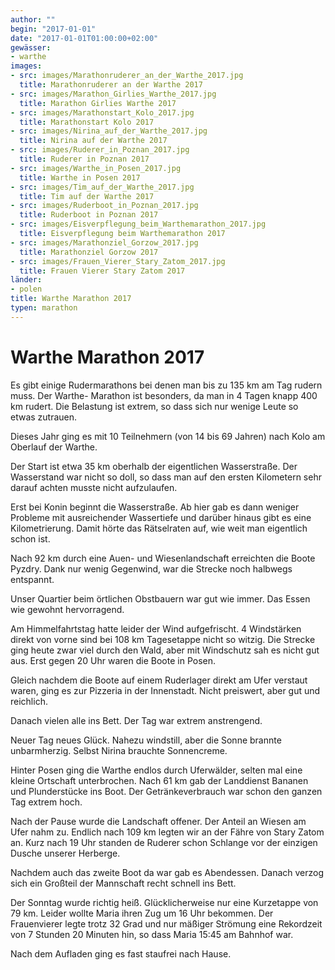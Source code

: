 ```yaml
---
author: ""
begin: "2017-01-01"
date: "2017-01-01T01:00:00+02:00"
gewässer:
- warthe
images:
- src: images/Marathonruderer_an_der_Warthe_2017.jpg
  title: Marathonruderer an der Warthe 2017
- src: images/Marathon_Girlies_Warthe_2017.jpg
  title: Marathon Girlies Warthe 2017
- src: images/Marathonstart_Kolo_2017.jpg
  title: Marathonstart Kolo 2017
- src: images/Nirina_auf_der_Warthe_2017.jpg
  title: Nirina auf der Warthe 2017
- src: images/Ruderer_in_Poznan_2017.jpg
  title: Ruderer in Poznan 2017
- src: images/Warthe_in_Posen_2017.jpg
  title: Warthe in Posen 2017
- src: images/Tim_auf_der_Warthe_2017.jpg
  title: Tim auf der Warthe 2017
- src: images/Ruderboot_in_Poznan_2017.jpg
  title: Ruderboot in Poznan 2017
- src: images/Eisverpflegung_beim_Warthemarathon_2017.jpg
  title: Eisverpflegung beim Warthemarathon 2017
- src: images/Marathonziel_Gorzow_2017.jpg
  title: Marathonziel Gorzow 2017
- src: images/Frauen_Vierer_Stary_Zatom_2017.jpg
  title: Frauen Vierer Stary Zatom 2017
länder: 
- polen
title: Warthe Marathon 2017
typen: marathon
---
```


# Warthe Marathon 2017


Es gibt einige Rudermarathons bei denen man bis zu 135 km am Tag rudern muss. Der Warthe- Marathon ist besonders, da man in 4 Tagen knapp 400 km rudert. Die Belastung ist extrem, so dass sich nur wenige Leute so etwas zutrauen.

Dieses Jahr ging es mit 10 Teilnehmern (von 14 bis 69 Jahren) nach Kolo am Oberlauf der Warthe.

Der Start ist etwa 35 km oberhalb der eigentlichen Wasserstraße. Der Wasserstand war nicht so doll, so dass man auf den ersten Kilometern sehr darauf achten musste nicht aufzulaufen.

Erst bei Konin beginnt die Wasserstraße. Ab hier gab es dann weniger Probleme mit ausreichender Wassertiefe und darüber hinaus gibt es eine Kilometrierung. Damit hörte das Rätselraten auf, wie weit man eigentlich schon ist.

Nach 92 km durch eine Auen- und Wiesenlandschaft erreichten die Boote Pyzdry. Dank nur wenig Gegenwind, war die Strecke noch halbwegs entspannt.

Unser Quartier beim örtlichen Obstbauern war gut wie immer. Das Essen wie gewohnt hervorragend.

Am Himmelfahrtstag hatte leider der Wind aufgefrischt. 4 Windstärken direkt von vorne sind bei 108 km Tagesetappe nicht so witzig. Die Strecke ging heute zwar viel durch den Wald, aber mit Windschutz sah es nicht gut aus. Erst gegen 20 Uhr waren die Boote in Posen.

Gleich nachdem die Boote auf einem Ruderlager direkt am Ufer verstaut waren, ging es zur Pizzeria in der Innenstadt. Nicht preiswert, aber gut und reichlich.

Danach vielen alle ins Bett. Der Tag war extrem anstrengend.

Neuer Tag neues Glück. Nahezu windstill, aber die Sonne brannte unbarmherzig. Selbst Nirina brauchte Sonnencreme.

Hinter Posen ging die Warthe endlos durch Uferwälder, selten mal eine kleine Ortschaft unterbrochen. Nach 61 km gab der Landdienst Bananen und Plunderstücke ins Boot. Der Getränkeverbrauch war schon den ganzen Tag extrem hoch.

Nach der Pause wurde die Landschaft offener. Der Anteil an Wiesen am Ufer nahm zu. Endlich nach 109 km legten wir an der Fähre von Stary Zatom an. Kurz nach 19 Uhr standen de Ruderer schon Schlange vor der einzigen Dusche unserer Herberge.

Nachdem auch das zweite Boot da war gab es Abendessen. Danach verzog sich ein Großteil der Mannschaft recht schnell ins Bett.

Der Sonntag wurde richtig heiß. Glücklicherweise nur eine Kurzetappe von 79 km. Leider wollte Maria ihren Zug um 16 Uhr bekommen. Der Frauenvierer legte trotz 32 Grad und nur mäßiger Strömung eine Rekordzeit von 7 Stunden 20 Minuten hin, so dass Maria 15:45 am Bahnhof war.

Nach dem Aufladen ging es fast staufrei nach Hause.
